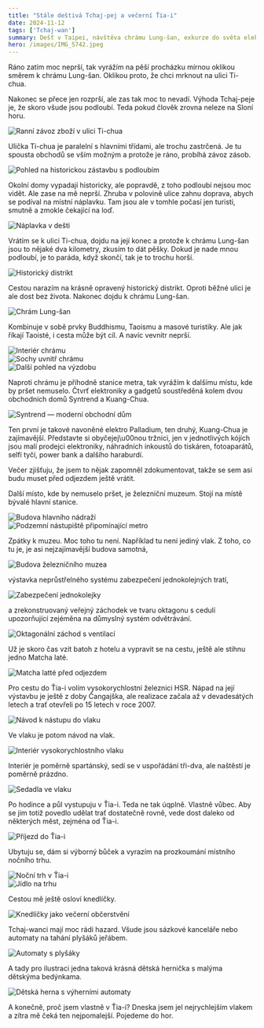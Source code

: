 ```yaml
---
title: "Stále deštivá Tchaj-pej a večerní Ťia-i"
date: 2024-11-12
tags: ['Tchaj-wan']
summary: Dešť v Taipei, návštěva chrámu Lung-šan, exkurze do světa elektroniky a večerní příjezd do Ťia-i s procházkou po nočním trhu.
hero: /images/IMG_5742.jpeg
---
```


Ráno zatím moc neprší, tak vyrážím na pěší procházku mírnou oklikou směrem k chrámu Lung-šan. Oklikou proto, že chci mrknout na ulici Ti-chua.

Nakonec se přece jen rozprší, ale zas tak moc to nevadí. Výhoda Tchaj-peje je, že skoro všude jsou podloubí. Teda pokud člověk zrovna neleze na Sloní horu.

![Ranní závoz zboží v ulici Ti-chua](/images/IMG_5742.jpeg)

Ulička Ti-chua je paralelní s hlavními třídami, ale trochu zastrčená. Je tu spousta obchodů se vším možným a protože je ráno, probíhá závoz zásob.

![Pohled na historickou zástavbu s podloubím](/images/IMG_5739.jpeg)

Okolní domy vypadají historicky, ale popravdě, z toho podloubí nejsou moc vidět. Ale zase na mě neprší. Zhruba v polovině ulice zahnu doprava, abych se podíval na místní náplavku. Tam jsou ale v tomhle počasí jen turisti, smutně a zmokle čekající na loď.

![Náplavka v dešti](/images/IMG_5745.jpeg)

Vrátím se k ulici Ti-chua, dojdu na její konec a protože k chrámu Lung-šan jsou to nějaké dva kilometry, zkusím to dát pěšky. Dokud je nade mnou podloubí, je to paráda, když skončí, tak je to trochu horší.

![Historický distrikt](/images/IMG_5744.jpeg)

Cestou narazím na krásně opravený historický distrikt. Oproti běžné ulici je ale dost bez života. Nakonec dojdu k chrámu Lung-šan.

![Chrám Lung-šan](/images/IMG_5746.jpeg)

Kombinuje v sobě prvky Buddhismu, Taoismu a masové turistiky. Ale jak říkají Taoisté, i cesta může být cíl. A navíc vevnitr neprší.

![Interiér chrámu](/images/IMG_5748.jpeg)  
![Sochy uvnitř chrámu](/images/IMG_5749.jpeg)  
![Další pohled na výzdobu](/images/IMG_5751.jpeg)

Naproti chrámu je příhodně stanice metra, tak vyrážím k dalšímu místu, kde by pršet nemuselo. Čtvrť elektroniky a gadgetů soustředěná kolem dvou obchodních domů Syntrend a Kuang-Chua.

![Syntrend — moderní obchodní dům](/images/IMG_5755.jpeg)

Ten první je takové navoněné elektro Palladium, ten druhý, Kuang-Chua je zajímavější. Představte si obyčejej\u00nou tržnici, jen v jednotlivých kójích jsou malí prodejci elektroniky, náhradních inkoustů do tiskáren, fotoaparátů, selfí tyčí, power bank a dalšího haraburdí.

Večer zjišťuju, že jsem to nějak zapomněl zdokumentovat, takže se sem asi budu muset před odjezdem ještě vrátit.

Další místo, kde by nemuselo pršet, je železniční muzeum. Stojí na místě bývalé hlavní stanice.

![Budova hlavního nádraží](/images/IMG_5757.jpeg)  
![Podzemní nástupiště připomínající metro](/images/IMG_5758.jpeg)

Zpátky k muzeu. Moc toho tu není. Například tu není jediný vlak. Z toho, co tu je, je asi nejzajímavější budova samotná,

![Budova železničního muzea](/images/IMG_5761.jpeg)

výstavka neprůstřelného systému zabezpečení jednokolejných tratí,

![Zabezpečení jednokolejky](/images/IMG_5760.jpeg)

a zrekonstruovaný veřejný záchodek ve tvaru oktagonu s cedulí upozorňující zejéměna na důmyslný systém odvětrávání.

![Oktagonální záchod s ventilací](/images/IMG_5762.jpeg)

Už je skoro čas vzít batoh z hotelu a vypravit se na cestu, ještě ale stihnu jedno Matcha laté.

![Matcha latté před odjezdem](/images/IMG_5766.jpeg)

Pro cestu do Ťia-i volím vysokorychlostní železnici HSR. Nápad na její výstavbu je ještě z doby Čangajška, ale realizace začala až v devadesátých letech a trať otevřeli po 15 letech v roce 2007.

![Návod k nástupu do vlaku](/images/IMG_5767.jpeg)

Ve vlaku je potom návod na vlak.

![Interiér vysokorychlostního vlaku](/images/IMG_5768.jpeg)

Interiér je poměrně spartánský, sedí se v uspořádání tři-dva, ale naštěstí je poměrně prázdno.

![Sedadla ve vlaku](/images/IMG_5769.jpeg)

Po hodince a půl vystupuju v Ťia-i. Teda ne tak úqplně. Vlastně vůbec. Aby se jim totiž povedlo udělat trať dostatečně rovně, vede dost daleko od některých měst, zejména od Ťia-i.

![Příjezd do Ťia-i](/images/IMG_5776.jpeg)

Ubytuju se, dám si výborný bůček a vyrazím na prozkoumání místního nočního trhu.

![Noční trh v Ťia-i](/images/IMG_5777.jpeg)  
![Jídlo na trhu](/images/IMG_5778.jpeg)

Cestou mě ještě osloví knedlíčky.

![Knedlíčky jako večerní občerstvění](/images/IMG_5779.jpeg)

Tchaj-wanci mají moc rádi hazard. Všude jsou sázkové kanceláře nebo automaty na tahání plyšáků jeřábem.

![Automaty s plyšáky](/images/IMG_5738.jpeg)

A tady pro ilustraci jedna taková krásná dětská hernička s malýma dětskýma bedýnkama.

![Dětská herna s výherními automaty](/images/IMG_5780.jpeg)

A konečně, proč jsem vlastně v Ťia-i? Dneska jsem jel nejrychlejším vlakem a zítra mě čeká ten nejpomalejší. Pojedeme do hor.